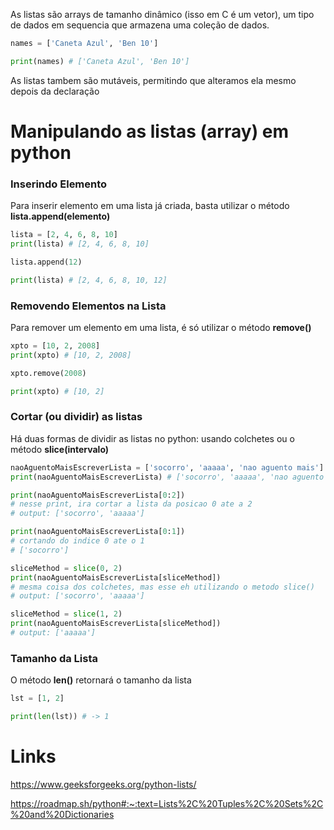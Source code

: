 As listas são arrays de tamanho dinâmico (isso em C é um vetor), um tipo de dados em sequencia que armazena uma coleção de dados.

```python
names = ['Caneta Azul', 'Ben 10']

print(names) # ['Caneta Azul', 'Ben 10']
```

As listas tambem são mutáveis, permitindo que alteramos ela mesmo depois da declaração

# Manipulando as listas (array) em python
### Inserindo Elemento
Para inserir elemento em uma lista já criada, basta utilizar o método **lista.append(elemento)**

```python
lista = [2, 4, 6, 8, 10]
print(lista) # [2, 4, 6, 8, 10]

lista.append(12)

print(lista) # [2, 4, 6, 8, 10, 12]
```


### Removendo Elementos na Lista
Para remover um elemento em uma lista, é só utilizar o método **remove()**

```python
xpto = [10, 2, 2008]
print(xpto) # [10, 2, 2008]

xpto.remove(2008)

print(xpto) # [10, 2]
```


### Cortar (ou dividir) as listas
Há duas formas de dividir as listas no python: usando colchetes ou o método **slice(intervalo)**

```python
naoAguentoMaisEscreverLista = ['socorro', 'aaaaa', 'nao aguento mais']
print(naoAguentoMaisEscreverLista) # ['socorro', 'aaaaa', 'nao aguento mais']

print(naoAguentoMaisEscreverLista[0:2])
# nesse print, ira cortar a lista da posicao 0 ate a 2
# output: ['socorro', 'aaaaa']

print(naoAguentoMaisEscreverLista[0:1])
# cortando do indice 0 ate o 1
# ['socorro']

sliceMethod = slice(0, 2)
print(naoAguentoMaisEscreverLista[sliceMethod])
# mesma coisa dos colchetes, mas esse eh utilizando o metodo slice()
# output: ['socorro', 'aaaaa']

sliceMethod = slice(1, 2)
print(naoAguentoMaisEscreverLista[sliceMethod])
# output: ['aaaaa']

```

### Tamanho da Lista
O método **len()** retornará o tamanho da lista

```python
lst = [1, 2]

print(len(lst)) # -> 1
```

# Links
https://www.geeksforgeeks.org/python-lists/

https://roadmap.sh/python#:~:text=Lists%2C%20Tuples%2C%20Sets%2C%20and%20Dictionaries